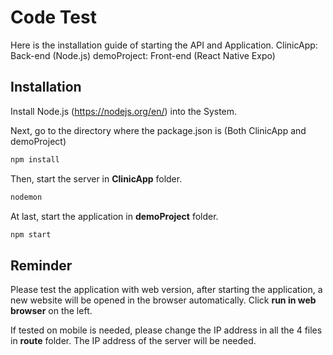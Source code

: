 # Code Test

Here is the installation guide of starting the API and Application.
ClinicApp: Back-end (Node.js)
demoProject: Front-end (React Native Expo)

## Installation

Install Node.js (https://nodejs.org/en/) into the System.

Next, go to the directory where the package.json is (Both ClinicApp and demoProject)

```bash
npm install
```
Then, start the server in **ClinicApp** folder.

```bash
nodemon
```

At last, start the application in  **demoProject** folder.

```bash
npm start
```

## Reminder

Please test the application with web version,
after starting the application, a new website will be opened in the browser automatically.
Click **run in web browser** on the left.

If tested on mobile is needed, please change the IP address in all the 4 files in **route** folder.
The IP address of the server will be needed.